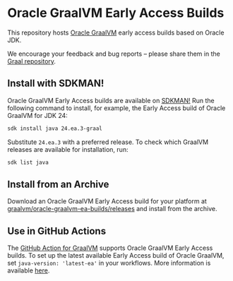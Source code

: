 # Oracle GraalVM Early Access Builds

This repository hosts [Oracle GraalVM](https://graalvm.org) early access builds based on Oracle JDK.

We encourage your feedback and bug reports – please share them in the [Graal repository](https://github.com/oracle/graal).

## Install with SDKMAN!

Oracle GraalVM Early Access builds are available on [SDKMAN!](https://sdkman.io/)
Run the following command to install, for example, the Early Access build of Oracle GraalVM for JDK 24:
```bash
sdk install java 24.ea.3-graal
```
Substitute `24.ea.3` with a preferred release.
To check which GraalVM releases are available for installation, run: 
```bash
sdk list java
```

## Install from an Archive

Download an Oracle GraalVM Early Access build for your platform at [graalvm/oracle-graalvm-ea-builds/releases](https://github.com/graalvm/oracle-graalvm-ea-builds/releases) and install from the archive.

## Use in GitHub Actions

The [GitHub Action for GraalVM](https://github.com/marketplace/actions/github-action-for-graalvm) supports Oracle GraalVM Early Access builds. 
To set up the latest available Early Access build of Oracle GraalVM, set `java-version: 'latest-ea'` in your workflows.
More information is available [here](https://github.com/marketplace/actions/github-action-for-graalvm#options).
